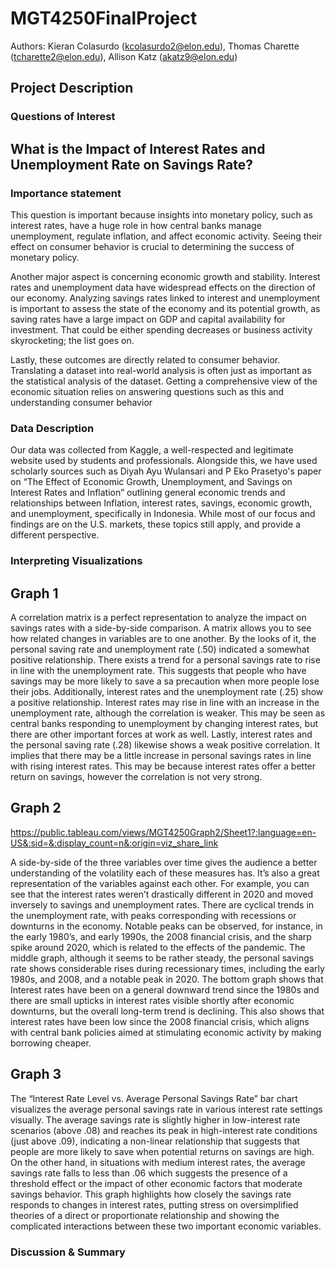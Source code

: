 # MGT4250FinalProject

Authors: Kieran Colasurdo (kcolasurdo2@elon.edu), Thomas Charette (tcharette2@elon.edu), Allison Katz (akatz9@elon.edu)

## Project Description
### Questions of Interest
## What is the Impact of Interest Rates and Unemployment Rate on Savings Rate?

### Importance statement
This question is important because insights into monetary policy, such as interest rates, have a huge role in how central banks manage unemployment, regulate inflation, and affect economic activity. Seeing their effect on consumer behavior is crucial to determining the success of monetary policy.  

Another major aspect is concerning economic growth and stability. Interest rates and unemployment data have widespread effects on the direction of our economy. Analyzing savings rates linked to interest and unemployment is important to assess the state of the economy and its potential growth, as saving rates have a large impact on GDP and capital availability for investment. That could be either spending decreases or business activity skyrocketing; the list goes on. 

Lastly, these outcomes are directly related to consumer behavior. Translating a dataset into real-world analysis is often just as important as the statistical analysis of the dataset. Getting a comprehensive view of the economic situation relies on answering questions such as this and understanding consumer behavior



### Data Description
Our data was collected from Kaggle, a well-respected and legitimate website used by students and professionals. Alongside this, we have used scholarly sources such as Diyah Ayu Wulansari and P Eko Prasetyo's paper on “The Effect of Economic Growth, Unemployment, and Savings on Interest Rates and Inflation” outlining general economic trends and relationships between Inflation, interest rates, savings, economic growth, and unemployment, specifically in Indonesia. While most of our focus and findings are on the U.S. markets, these topics still apply, and provide a different perspective. 

### Interpreting Visualizations
## Graph 1

A correlation matrix is a perfect representation to analyze the impact on savings rates with a side-by-side comparison. A matrix allows you to see how related changes in variables are to one another. By the looks of it, the personal saving rate and unemployment rate (.50) indicated a somewhat positive relationship. There exists a trend for a personal savings rate to rise in line with the unemployment rate. This suggests that people who have savings may be more likely to save a sa precaution when more people lose their jobs. 
Additionally, interest rates and the unemployment rate (.25) show a positive relationship. Interest rates may rise in line with an increase in the unemployment rate, although the correlation is weaker. This may be seen as central banks responding to unemployment by changing interest rates, but there are other important forces at work as well. Lastly, interest rates and the personal saving rate (.28) likewise shows a weak positive correlation. It implies that there may be a little increase in personal savings rates in line with rising interest rates. This may be because interest rates offer a better return on savings, however the correlation is not very strong. 

## Graph 2
https://public.tableau.com/views/MGT4250Graph2/Sheet1?:language=en-US&:sid=&:display_count=n&:origin=viz_share_link

A side-by-side of the three variables over time gives the audience a better understanding of the volatility each of these measures has. It’s also a great representation of the variables against each other. For example, you can see that the interest rates weren’t drastically different in 2020 and moved inversely to savings and unemployment rates. 
There are cyclical trends in the unemployment rate, with peaks corresponding with recessions or downturns in the economy. Notable peaks can be observed, for instance, in the early 1980’s, and early 1990s, the 2008 financial crisis, and the sharp spike around 2020, which is related to the effects of the pandemic. The middle graph, although it seems to be rather steady, the personal savings rate shows considerable rises during recessionary times, including the early 1980s, and 2008, and a notable peak in 2020. The bottom graph shows that Interest rates have been on a general downward trend since the 1980s and there are small upticks in interest rates visible shortly after economic downturns, but the overall long-term trend is declining. This also shows that interest rates have been low since the 2008 financial crisis, which aligns with central bank policies aimed at stimulating economic activity by making borrowing cheaper.

## Graph 3

The “Interest Rate Level vs. Average Personal Savings Rate” bar chart visualizes the average personal savings rate in various interest rate settings visually. The average savings rate is slightly higher in low-interest rate scenarios (above .08) and reaches its peak in high-interest rate conditions (just above .09), indicating a non-linear relationship that suggests that people are more likely to save when potential returns on savings are high. On the other hand, in situations with medium interest rates, the average savings rate falls to less than .06 which suggests the presence of a threshold effect or the impact of other economic factors that moderate savings behavior. This graph highlights how closely the savings rate responds to changes in interest rates, putting stress on oversimplified theories of a direct or proportionate relationship and showing the complicated interactions between these two important economic variables. 

### Discussion & Summary

